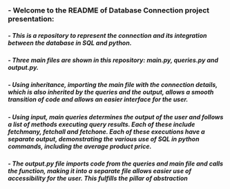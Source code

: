 ### - Welcome to the README of Database Connection project presentation:
##### - This is a repository to represent the connection and its integration between the database in SQL and python. 
##### - Three main files are shown in this repository: main.py, queries.py and output.py.
##### - Using inheritance, importing the main file with the connection details, which is also inherited  by the queries and the output, allows a smooth transition of code and allows an easier interface for the user.
##### - Using input, main queries determines the output of the user and follows a list of methods executing query results. Each of these include fetchmany, fetchall and fetchone. Each of these executions have a separate output, demonstrating the various use of SQL in python commands, including the average product price. 
##### - The output.py file imports code from the queries and main file and calls the function, making it into a separate file allows easier use of accessibility for the user. This fulfills the pillar of abstraction

